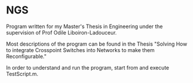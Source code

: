 # NGS

Program written for my Master's Thesis in Engineering under the supervision of Prof Odile Liboiron-Ladouceur.

Most descriptions of the program can be found in the Thesis "Solving How to integrate Crosspoint Switches into Networks to make them Reconfigurable."

In order to understand and run the program, start from and execute TestScript.m.
